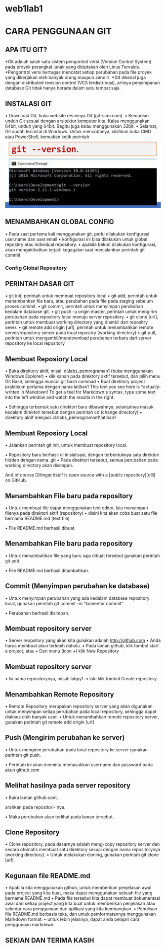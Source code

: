 # web1lab1
# CARA PENGGUNAAN GIT
## APA ITU GIT?
*Git adalah salah satu sistem pengontrol versi (Version Control System)
pada proyek perangkat lunak yang diciptakan oleh Linus Torvalds.
*Pengontrol versi bertugas mencatat setiap perubahan pada file
proyek yang dikerjakan oleh banyak orang maupun sendiri.
*Git dikenal juga dengan distributed revision control (VCS terdistribusi),
artinya penyimpanan database Git tidak hanya berada dalam satu
tempat saja.

## INSTALASI GIT

• Download Git, buka website resminya Git (git-scm.com).
• Kemudian unduh Git sesuai dengan arsitektur komputer kita. Kalau
menggunakan 64bit, unduh yang 64bit. Begitu juga kalau
menggunakan 32bit.
• Selamat, Git sudah terinstal di Windows. Untuk mencobanya, silahkan
buka CMD atau PowerShell, kemudian ketik perintah
![gambar 1](screenshot/1.jpg)


## MENAMBAHKAN GLOBAL CONFIG

• Pada saat pertama kali menggunakan git, perlu dilakukan konfigurasi
user.name dan user.email
• konfigurasi ini bisa dilakukan untuk global repostiry atau individual
repository.
• apabila belum dilakukan konfigurasi, akan mengakibatkan terjadi kegagalan
saat menjalankan perintah git commit

### Config Global Repository



## PERINTAH DASAR GIT

• git init, perintah untuk membuat repository local
• git add, perintah untuk menambahkan file baru, atau perubahan pada file
pada staging sebelum proses commit.
• git commit, perintah untuk menyimpan perubahan kedalam database git.
• git push -u origin master, perintah untuk mengirim perubahan pada
repository local menuju server repository.
• git clone [url], perintah untuk membuat working directory yang diambil dari
repositry sever.
• git remote add origin [url], perintah untuk menambahkan remote
server/repository server pada local repositry (working directory)
• git pull, perintah untuk mengambil/mendownload perubahan terbaru dari
server repository ke local repository


## Membuat Reposiory Local

• Buka direktory aktif, misal: d:\labs_pemrograman1 (buka
menggunakan Windows Explorer)
• klik kanan pada direktory aktif tersebut, dan pilih menu Git Bash,
sehingga muncul git bash commad
• Buat direktory project praktikum pertama dengan nama latihan1
This text you see here is *actually- written in Markdown! To get a feel
for Markdown's syntax, type some text into the left window and
watch the results in the right.

• Sehingga terbentuk satu direktori baru dibawahnya, selanjutnya
masuk kedalam direktori tersebut dengan perintah cd (change
directory)
• direktory aktif menjadi: d:\labs_pemrograman1\latihan1

## Membuat Reposiory Local

• Jalankan perintah git init, untuk membuat repository local.

• Repository baru berhasil di inisialisasi, dengan terbentuknya satu
direktori hidden dengan nama .git
• Pada direktori tersebut, semua perubahan pada working directory
akan disimpan.

And of course Dillinger itself is open source with a [public repository][dill]
 on GitHub.
 
## Menambahkan File baru pada repository

• Untuk membuat file dapat menggunakan text editor, lalu menyimpan
filenya pada direktori aktif (repository)
• disini kita akan coba buat satu file bernama README.md (text file)

• File README.md berhasil dibuat.

## Menambahkan File baru pada repository

• Untuk menambahkan file yang baru saja dibuat tersebut gunakan
perintah git add.

• File README.md berhasil ditambahkan.

## Commit (Menyimpan perubahan ke database)

• Untuk menyimpan perubahan yang ada kedalam database repository
local, gunakan perintah git commit -m “komentar commit”

• Perubahan berhasil disimpan.

## Membuat repository server

• Server reopsitory yang akan kita gunakan adalah http://github.com
• Anda harus membuat akun terlebih dahulu.
• Pada laman github, klik tombol start a project, atau
• Dari menu (icon +) klik New Repository

## Membuat repository server

• Isi nama repositorynya, misal: labpy1.
• lalu klik tombol Create repository

## Menambahkan Remote Repository

• Remote Repository merupakan repository server yang akan
digunakan untuk menyimpan setiap perubahan pada local repository,
sehingga dapat diakses oleh banyak user.
• Untuk menambahkan remote repository server, gunakan perintah
git remote add origin [url]

## Push (Mengirim perubahan ke server)

• Untuk mengirim perubahan pada local repository ke server gunakan
perintah git push.

• Perintah ini akan meminta memasukkan username dan password
pada akun github.com

## Melihat hasilnya pada server repository

• Buka laman github.com,

arahkan pada repositori-
nya.

• Maka perubahan akan
terlihat pada laman
tersebut.

## Clone Repository

• Clone repository, pada dasarnya adalah meng-copy repository server
dan secara otomatis membuat satu direktory sesuai dengan nama
repositorynya (working directory).
• Untuk melakukan cloning, gunakan perintah git clone [url]

## Kegunaan file README.md

• Apabila kita menggunakan github, untuk memberikan penjelasan
awal pada project yang kita buat, maka dapat menggunakan sebuah
file yang bernama README.md
• Pada file tersebut kita dapat membuat dokumentasi awal dari setiap
project yang kita buat untuk memberikan penjelasan atau sekedar
cara penggunaan dari aplikasi yang kita kembangkan.
• Penulisan file README.md berbasis teks, dan untuk pemformatannya
menggunakan Markdown format.
• untuk lebih jelasnya, dapat anda pelajari cara penggunaan markdown



 ## SEKIAN DAN TERIMA KASIH


[def]: screenshot/1.jpg